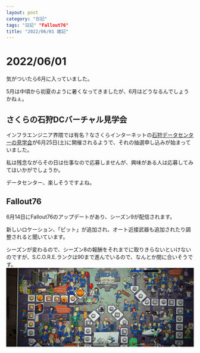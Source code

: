 ```yaml
---
layout: post
category: "日記"
tags: "日記" "Fallout76"
title: "2022/06/01 雑記"
---
```



# 2022/06/01
気がついたら6月に入っていました。

5月は中頃から初夏のように暑くなってきましたが、6月はどうなるんでしょうかねぇ。

## さくらの石狩DCバーチャル見学会
インフラエンジニア界隈では有名？なさくらインターネットの[石狩データセンターの見学会](https://techplay.jp/event/859824)が6月25日(土)に開催されるようで、それの抽選申し込みが始まっていました。

私は残念ながらその日は仕事なので応募しませんが、興味がある人は応募してみてはいかがでしょうか。

データセンター、楽しそうですよね。

## Fallout76
6月14日にFallout76のアップデートがあり、シーズン9が配信されます。

新しいロケーション、「ピット」が追加され、オート近接武器も追加されたり調整されると聞いています。

シーズンが変わるので、シーズン8の報酬をそれまでに取りきらないといけないのですが、S.C.O.R.E.ランクは90まで進んでいるので、なんとか間に合いそうです。
![S.C.O.R.E. Rank 90](/assets/img/2022/06/01/Fallout76_4guRksoeOc.jpg)

